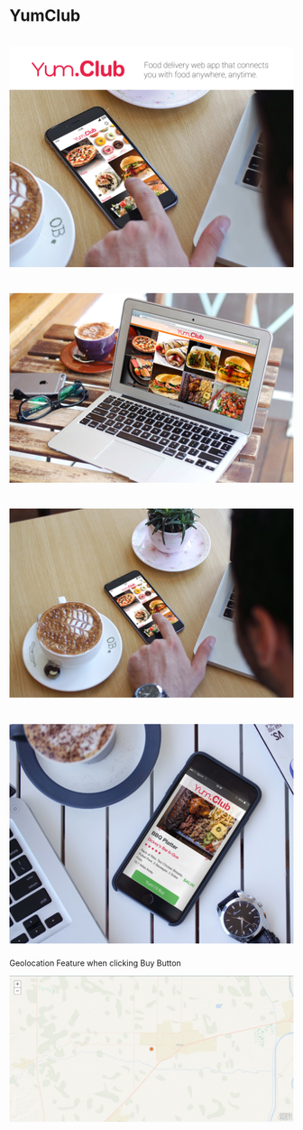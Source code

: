 YumClub
=======
![My image](https://github.com/cching808/YumClub/blob/master/misq/hermesandyumclub/YumClub.jpg)
=====
![My image](https://github.com/cching808/YumClub/blob/master/misq/hermesandyumclub/Yum3.jpg)
=====
![My image](https://github.com/cching808/YumClub/blob/master/misq/hermesandyumclub/Yum1.jpg)
=====
![My image](https://github.com/cching808/YumClub/blob/master/misq/hermesandyumclub/YumClub3.jpg)
=====
Geolocation Feature when clicking Buy Button

![My image](https://github.com/cching808/YumClub/blob/master/misq/MapLocation.png)


